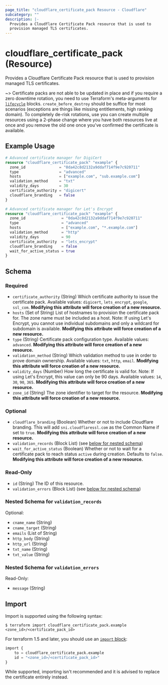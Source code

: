 ```yaml
---
page_title: "cloudflare_certificate_pack Resource - Cloudflare"
subcategory: ""
description: |-
  Provides a Cloudflare Certificate Pack resource that is used to
  provision managed TLS certificates.
---
```


# cloudflare_certificate_pack (Resource)

Provides a Cloudflare Certificate Pack resource that is used to
provision managed TLS certificates.

~> Certificate packs are not able to be updated in place and if
you require a zero downtime rotation, you need to use Terraform's meta-arguments
for [`lifecycle`](https://www.terraform.io/docs/configuration/resources.html#lifecycle-lifecycle-customizations) blocks.
`create_before_destroy` should be suffice for most scenarios (exceptions are
things like missing entitlements, high ranking domain). To completely
de-risk rotations, use you can create multiple resources using a 2-phase change
where you have both resources live at once and you remove the old one once
you've confirmed the certificate is available.

## Example Usage

```terraform
# Advanced certificate manager for DigiCert
resource "cloudflare_certificate_pack" "example" {
  zone_id               = "0da42c8d2132a9ddaf714f9e7c920711"
  type                  = "advanced"
  hosts                 = ["example.com", "sub.example.com"]
  validation_method     = "txt"
  validity_days         = 30
  certificate_authority = "digicert"
  cloudflare_branding   = false
}

# Advanced certificate manager for Let's Encrypt
resource "cloudflare_certificate_pack" "example" {
  zone_id                = "0da42c8d2132a9ddaf714f9e7c920711"
  type                   = "advanced"
  hosts                  = ["example.com", "*.example.com"]
  validation_method      = "http"
  validity_days          = 90
  certificate_authority  = "lets_encrypt"
  cloudflare_branding    = false
  wait_for_active_status = true
}
```
<!-- schema generated by tfplugindocs -->
## Schema

### Required

- `certificate_authority` (String) Which certificate authority to issue the certificate pack. Available values: `digicert`, `lets_encrypt`, `google`, `ssl_com`. **Modifying this attribute will force creation of a new resource.**
- `hosts` (Set of String) List of hostnames to provision the certificate pack for. The zone name must be included as a host. Note: If using Let's Encrypt, you cannot use individual subdomains and only a wildcard for subdomain is available. **Modifying this attribute will force creation of a new resource.**
- `type` (String) Certificate pack configuration type. Available values: `advanced`. **Modifying this attribute will force creation of a new resource.**
- `validation_method` (String) Which validation method to use in order to prove domain ownership. Available values: `txt`, `http`, `email`. **Modifying this attribute will force creation of a new resource.**
- `validity_days` (Number) How long the certificate is valid for. Note: If using Let's Encrypt, this value can only be 90 days. Available values: `14`, `30`, `90`, `365`. **Modifying this attribute will force creation of a new resource.**
- `zone_id` (String) The zone identifier to target for the resource. **Modifying this attribute will force creation of a new resource.**

### Optional

- `cloudflare_branding` (Boolean) Whether or not to include Cloudflare branding. This will add `sni.cloudflaressl.com` as the Common Name if set to `true`. **Modifying this attribute will force creation of a new resource.**
- `validation_records` (Block List) (see [below for nested schema](#nestedblock--validation_records))
- `wait_for_active_status` (Boolean) Whether or not to wait for a certificate pack to reach status `active` during creation. Defaults to `false`. **Modifying this attribute will force creation of a new resource.**

### Read-Only

- `id` (String) The ID of this resource.
- `validation_errors` (Block List) (see [below for nested schema](#nestedblock--validation_errors))

<a id="nestedblock--validation_records"></a>
### Nested Schema for `validation_records`

Optional:

- `cname_name` (String)
- `cname_target` (String)
- `emails` (List of String)
- `http_body` (String)
- `http_url` (String)
- `txt_name` (String)
- `txt_value` (String)


<a id="nestedblock--validation_errors"></a>
### Nested Schema for `validation_errors`

Read-Only:

- `message` (String)

## Import

Import is supported using the following syntax:

```shell
$ terraform import cloudflare_certificate_pack.example <zone_id>/<certificate_pack_id>
```

For terraform 1.5 and later, you should use an [`import` block](https://developer.hashicorp.com/terraform/language/import):
```terraform
import {
    to = cloudflare_certificate_pack.example
    id = "<zone_id>/<certificate_pack_id>"
}
```

While supported, importing isn't recommended and it is advised to replace the
certificate entirely instead.
